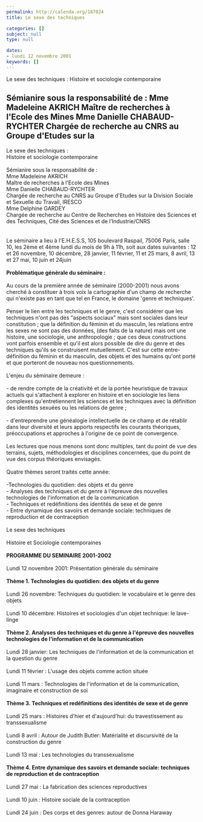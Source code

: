 ```yaml
---
permalink: http://calenda.org/187024
title: Le sexe des techniques

categories: []
subject: null
type: null

dates:
- lundi 12 novembre 2001
keywords: []
---
```

Le sexe des techniques :Histoire et sociologie contemporaine Sémianire sous la responsabilité de :Mme Madeleine AKRICHMaître de recherches à l'Ecole des Mines Mme Danielle CHABAUD-RYCHTERChargée de recherche au CNRS au Groupe d'Etudes sur la
---
Le sexe des techniques :<br />Histoire et sociologie contemporaine <br /><br />Sémianire sous la responsabilité de :<br />Mme Madeleine AKRICH<br />Maître de recherches à l'Ecole des Mines <br />Mme Danielle CHABAUD-RYCHTER<br />Chargée de recherche au CNRS au Groupe d'Etudes sur la Division Sociale et Sexuelle du Travail, IRESCO <br />Mme Delphine GARDEY<br />Chargée de recherche au Centre de Recherches en Histoire des Sciences et des Techniques, Cité des Sciences et de l’Industrie/CNRS<br /><br /><br />  Le séminaire a lieu à l'E.H.E.S.S, 105 boulevard Raspail, 75006 Paris, salle 10, les 2ème et 4ème lundi du mois de 9h à 11h, soit aux dates suivantes : 12 et 26 novembre, 10 décembre, 28 janvier, 11 février, 11 et 25 mars, 8 avril, 13 et 27 mai, 10 juin et 24juin<br /><br /><b>Problématique générale du séminaire :</b><br /><br />Au cours de la première année de séminaire (2000-2001) nous avons cherché à constituer à trois voix la cartographie d'un champ de recherche qui n'existe pas en tant que tel en France, le domaine 'genre et techniques'. <br /><br />Penser le lien entre les techniques et le genre, c'est considérer que les techniques n'ont pas des "aspects sociaux" mais sont sociales dans leur constitution ; que la définition du féminin et du masculin, les relations entre les sexes ne sont pas des données, (des faits de la nature) mais ont une histoire, une sociologie, une anthropologie ; que ces deux constructions vont parfois ensemble et qu'il est alors possible de dire du genre et des techniques qu'ils se construisent mutuellement. C'est sur cette entre-définition du féminin et du masculin, des objets et des humains qu'ont porté et que porteront de nouveau nos questionnements.<br /><br />L'enjeu du séminaire demeure : <br /><br />- de rendre compte de la créativité et de la portée heuristique de travaux actuels qui s'attachent à explorer en histoire et en sociologie les liens complexes qu'entretiennent les sciences et les techniques avec la définition des identités sexuées ou les relations de genre ;<br /><br />- d'entreprendre une généalogie intellectuelle de ce champ et de rétablir dans leur diversité et leurs apports respectifs les courants théoriques, préoccupations et approches à l'origine de ce point de convergence.<br /><br />Les lectures que nous menons sont donc multiples, tant du point de vue des terrains, sujets, méthodologies et disciplines concernées, que du point de vue des corpus théoriques envisagés.<br /><br />Quatre thèmes seront traités cette année:<br /><br />-Technologies du quotidien: des objets et du genre<br />- Analyses des techniques et du genre à l'épreuve des nouvelles technologies de l'information et de la communication<br />- Techniques et redéfinitions des identités de sexe et de genre<br />- Entre dynamique des savoirs et demande sociale: techniques de reproduction et de contraception<br /><br />Le sexe des techniques<br /><br />Histoire et Sociologie contemporaines<br /><br /><b>PROGRAMME DU SEMINAIRE 2001-2002</b><br /><br />Lundi 12 novembre 2001: Présentation générale du séminaire<br /><br /><b>Thème 1. Technologies du quotidien: des objets et du genre</b><br /><br />Lundi 26 novembre: Techniques du quotidien: le vocabulaire et le genre des objets<br /><br />Lundi 10 décembre: Histoires et sociologies d'un objet technique: le lave-linge<br /><br /><b>Thème 2. Analyses des techniques et du genre à l'épreuve des nouvelles technologies de l'information et de la communication</b><br /><br />Lundi 28 janvier: Les techniques de l'information et de la communication et la question du genre<br /><br />Lundi 11 février : L'usage des objets comme action située<br /><br />Lundi 11 mars : Technologies de l'information et de la communication, imaginaire et construction de soi<br /><br /><b>Thème 3. Techniques et redéfinitions des identités de sexe et de genre</b><br /><br />Lundi 25 mars : Histoires d'hier et d'aujourd'hui: du travestissement au transsexualisme<br /><br />Lundi 8 avril : Autour de Judith Butler: Matérialité et discursivité de la construction du genre<br /><br />Lundi 13 mai : Les technologies du transsexualisme<br /><br /><b>Thème 4. Entre dynamique des savoirs et demande sociale: techniques de reproduction et de contraception</b><br /><br />Lundi 27 mai : La fabrication des sciences reproductives<br /><br />Lundi 10 juin : Histoire sociale de la contraception <br /><br />Lundi 24 juin : Des corps et des genres: autour de Donna Haraway<br /><br />